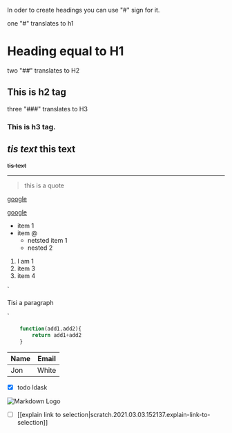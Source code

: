 <!--- Headings ---->
In oder to create headings you can use "#" sign for it. 

one "#" translates to h1

# Heading equal to H1

two "##" translates to H2

## This is h2 tag

three "###" translates to H3
### This is h3 tag. 


*tis text*
**this text**
----

~~tis text~~
_________

> this is a quote

[google](http://google.com)

[google](http://google.com "Google .com")

* item 1
* item @
    * netsted item 1
    * nested 2

1. I am 1
1. item 3
1. item 4

`
<p>Tisi a paragraph</p>

`

```javascript
    function(add1,add2){
        return add1+add2
    }
```


| Name | Email |
|----- | ----- |
| Jon  | White |


* [x] todo ldask

![Markdown Logo](https://markdown-here.com/img/icon256.png )
- [ ] [[explain link to selection|scratch.2021.03.03.152137.explain-link-to-selection]]


